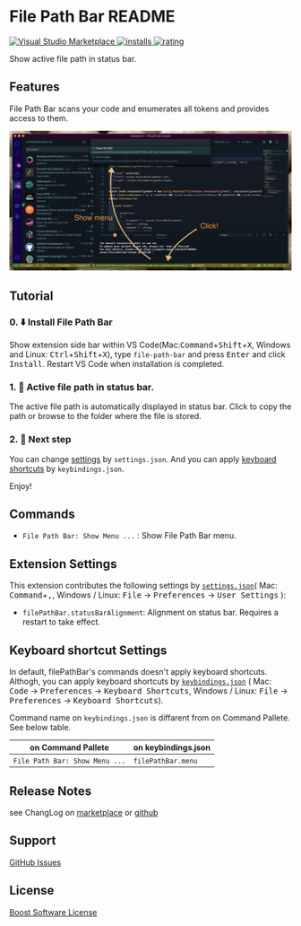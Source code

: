 # File Path Bar README

[![Visual Studio Marketplace](https://vsmarketplacebadge.apphb.com/version/wraith13.file-path-bar.svg) ![installs](https://vsmarketplacebadge.apphb.com/installs/wraith13.file-path-bar.svg) ![rating](https://vsmarketplacebadge.apphb.com/rating/wraith13.file-path-bar.svg)](https://marketplace.visualstudio.com/items?itemName=wraith13.file-path-bar)

Show active file path in status bar.

## Features

File Path Bar scans your code and enumerates all tokens and provides access to them.

![screenshot](images/screenshot.png)

## Tutorial

### 0. ⬇️ Install File Path Bar

Show extension side bar within VS Code(Mac:<kbd>Command</kbd>+<kbd>Shift</kbd>+<kbd>X</kbd>, Windows and Linux: <kbd>Ctrl</kbd>+<kbd>Shift</kbd>+<kbd>X</kbd>), type `file-path-bar` and press <kbd>Enter</kbd> and click <kbd>Install</kbd>. Restart VS Code when installation is completed.

### 1. 👀 Active file path in status bar.

The active file path is automatically displayed in status bar. Click to copy the path or browse to the folder where the file is stored.

### 2. 🔧 Next step

You can change [settings](#extension-settings) by `settings.json`. And you can apply [keyboard shortcuts](#keyboard-shortcut-settings) by `keybindings.json`.

Enjoy!

## Commands

* `File Path Bar: Show Menu ...` : Show File Path Bar menu.

## Extension Settings

This extension contributes the following settings by [`settings.json`](https://code.visualstudio.com/docs/customization/userandworkspace#_creating-user-and-workspace-settings)( Mac: <kbd>Command</kbd>+<kbd>,</kbd>, Windows / Linux: <kbd>File</kbd> -> <kbd>Preferences</kbd> -> <kbd>User Settings</kbd> ):

* `filePathBar.statusBarAlignment`: Alignment on status bar. Requires a restart to take effect.

## Keyboard shortcut Settings

In default, filePathBar's commands doesn't apply keyboard shortcuts. Althogh,
you can apply keyboard shortcuts by [`keybindings.json`](https://code.visualstudio.com/docs/customization/keybindings#_customizing-shortcuts)
( Mac: <kbd>Code</kbd> -> <kbd>Preferences</kbd> -> <kbd>Keyboard Shortcuts</kbd>, Windows / Linux: <kbd>File</kbd> -> <kbd>Preferences</kbd> -> <kbd>Keyboard Shortcuts</kbd>).

Command name on `keybindings.json` is diffarent from on Command Pallete. See below table.

|on Command Pallete|on keybindings.json|
|-|-|
|`File Path Bar: Show Menu ...`|`filePathBar.menu`|

## Release Notes

see ChangLog on [marketplace](https://marketplace.visualstudio.com/items/wraith13.file-path-bar/changelog) or [github](https://github.com/wraith13/file-path-bar-vscode/blob/master/CHANGELOG.md)

## Support

[GitHub Issues](https://github.com/wraith13/file-path-bar-vscode/issues)

## License

[Boost Software License](https://github.com/wraith13/file-path-bar-vscode/blob/master/LICENSE_1_0.txt)
